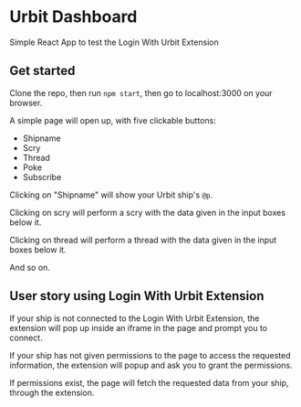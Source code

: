 # Urbit Dashboard

Simple React App to test the Login With Urbit Extension

## Get started
Clone the repo, then run `npm start`, then go to localhost:3000 on your browser.

A simple page will open up, with five clickable buttons:
- Shipname
- Scry
- Thread
- Poke
- Subscribe

Clicking on "Shipname" will show your Urbit ship's `@p`.

Clicking on scry will perform a scry with the data given in the input boxes below it.

Clicking on thread will perform a thread with the data given in the input boxes below it.

And so on.

## User story using Login With Urbit Extension
If your ship is not connected to the Login With Urbit Extension, the extension will pop up inside an iframe in the page and prompt you to connect.

If your ship has not given permissions to the page to access the requested information, the extension will popup and ask you to grant the permissions.

If permissions exist, the page will fetch the requested data from your ship, through the extension.

